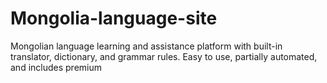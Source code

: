 # Mongolia-language-site
Mongolian language learning and assistance platform with built-in translator, dictionary, and grammar rules. Easy to use, partially automated, and includes premium 
